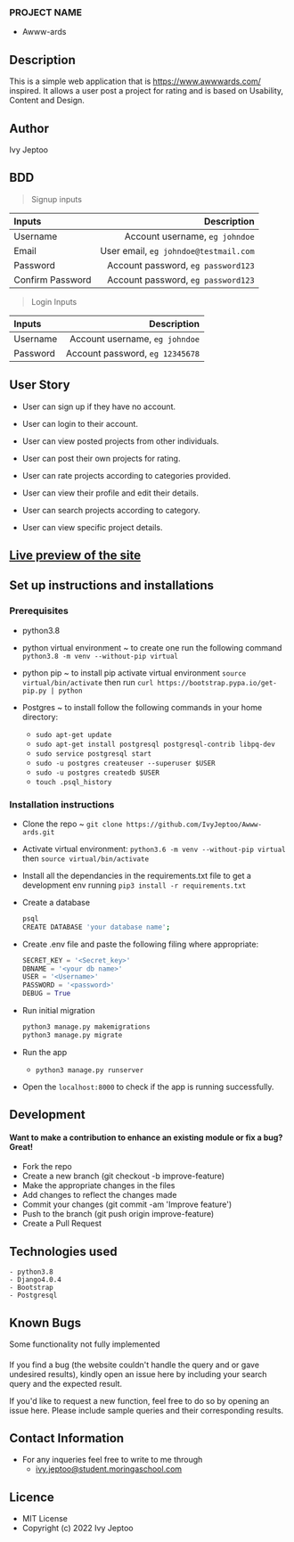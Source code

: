 ### PROJECT  NAME 
 +  Awww-ards


## Description

This is a simple web application that is https://www.awwwards.com/ inspired. It allows a user post a project for rating and is based on Usability, Content and Design. 

## Author
Ivy Jeptoo

## BDD

>Signup inputs

| Inputs |  Description |
| :---         |          ---: |
| Username  | Account username, ``eg johndoe``|
| Email  | User email, ``eg johndoe@testmail.com``|
| Password  | Account password, ``eg password123``|
| Confirm Password  | Account password, ``eg password123``|

>Login Inputs

| Inputs |  Description |
| :---         |          ---: |
| Username  |Account username, ``eg johndoe``|
| Password  | Account password, ``eg 12345678``|

## User Story

- User can sign up if they have no account.

- User can login to their account.

- User can view posted projects from other individuals.

- User can post their own projects for rating.

- User can rate projects according to categories provided.

- User can view their profile and edit their details.

- User can search projects according to category.

- User can view specific project details.


## <a href="https://ivyawwwards.herokuapp.com/project">Live preview of the site</a>

## Set up instructions and installations

### Prerequisites

- python3.8

- python virtual environment ~ to create one run the following command `python3.8 -m venv --without-pip virtual`

- python pip ~ to install pip activate virtual environment `source virtual/bin/activate` then run `curl https://bootstrap.pypa.io/get-pip.py | python`

- Postgres ~ to install follow the following commands in your home directory:
    - `sudo apt-get update`
    - `sudo apt-get install postgresql postgresql-contrib libpq-dev`
    - `sudo service postgresql start`
    - `sudo -u postgres createuser --superuser $USER`
    - `sudo -u postgres createdb $USER`
    - `touch .psql_history`

### Installation instructions

- Clone the repo ~ `git clone https://github.com/IvyJeptoo/Awww-ards.git`

- Activate virtual environment: 
   `python3.6 -m venv --without-pip virtual` then `source virtual/bin/activate`

- Install all the dependancies in the requirements.txt file to get a development env running
   `pip3 install -r requirements.txt`

- Create a database 
  ```bash
  psql
  CREATE DATABASE 'your database name';
  ```

- Create .env file and paste the following filing where appropriate:
  ```python
  SECRET_KEY = '<Secret_key>'
  DBNAME = '<your db name>'
  USER = '<Username>'
  PASSWORD = '<password>'
  DEBUG = True
  ```

- Run initial migration
  ``` bash
  python3 manage.py makemigrations
  python3 manage.py migrate
  ```

- Run the app

   - `python3 manage.py runserver`

- Open the `localhost:8000` to check if the app is running successfully.

## Development
#### Want to make a contribution to enhance an existing module or fix a bug? Great!
* Fork the repo
* Create a new branch (git checkout -b improve-feature)
* Make the appropriate changes in the files
* Add changes to reflect the changes made
* Commit your changes (git commit -am 'Improve feature')
* Push to the branch (git push origin improve-feature)
* Create a Pull Request

## Technologies used

    - python3.8
    - Django4.0.4
    - Bootstrap
    - Postgresql

## Known Bugs
Some functionality not fully implemented
#### 
If you find a bug (the website couldn't handle the query and or gave undesired results), kindly open an issue here by including your search query and the expected result.

If you'd like to request a new function, feel free to do so by opening an issue here. Please include sample queries and their corresponding results.
## Contact Information
* For any inqueries feel free to write to me through
  + ivy.jeptoo@student.moringaschool.com

## Licence
* MIT License
* Copyright (c) 2022 Ivy Jeptoo




